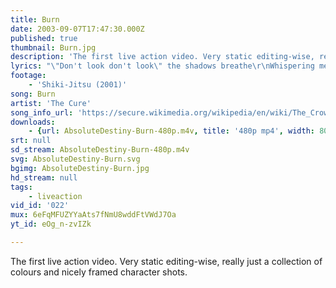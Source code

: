 ```yaml
---
title: Burn
date: 2003-09-07T17:47:30.000Z
published: true
thumbnail: Burn.jpg
description: 'The first live action video. Very static editing-wise, really just a collection of colours and nicely framed character shots.'
lyrics: "\"Don't look don't look\" the shadows breathe\r\nWhispering me away from you\r\n\"Don't wake at night to watch her sleep\r\nYou know that you will always lose\r\nThis trembling\r\nAdored\r\nTousled bird mad girl... \"\r\n\r\nStill every night I burn\r\nEvery night I scream your name\r\nEvery night I burn\r\nEvery night the dream's the same\r\nEvery night I burn\r\nWaiting for my only friend\r\nEvery night I burn\r\nWaiting for the world to end\r\n\r\n\"Just paint your face\" the shadows smile\r\nSlipping me away from you\r\n\"Oh it doesn't matter how you hide\r\nFind you if we're wanting to\r\nSo slide back down and close your eyes\r\nSleep a while\r\nYou must be tired... \"\r\nBut every night I burn\r\nEvery night I call your name\r\nEvery night I burn\r\nEvery night I fall again\r\nEvery night I burn\r\nScream the animal scream\r\nEvery night I burn\r\nDream the crow black dream\r\nDream the crow black dream... "
footage:
    - 'Shiki-Jitsu (2001)'
song: Burn
artist: 'The Cure'
song_info_url: 'https://secure.wikimedia.org/wikipedia/en/wiki/The_Crow_(album)'
downloads:
    - {url: AbsoluteDestiny-Burn-480p.m4v, title: '480p mp4', width: 800, height: 300, mimetype: video/mp4}
srt: null
sd_stream: AbsoluteDestiny-Burn-480p.m4v
svg: AbsoluteDestiny-Burn.svg
bgimg: AbsoluteDestiny-Burn.jpg
hd_stream: null
tags:
    - liveaction
vid_id: '022'
mux: 6eFqMFUZYYaAts7fNmU8wddFtVWdJ7Oa
yt_id: eOg_n-zvIZk

---
```

The first live action video. Very static editing-wise, really just a collection of colours and nicely framed character shots.
